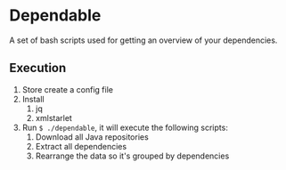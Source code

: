 # Dependable
A set of bash scripts used for getting an overview of your dependencies.


## Execution

1. Store create a config file
2. Install
    1. jq
    2. xmlstarlet
4. Run `$ ./dependable`, it will execute the following scripts:
    1. Download all Java repositories
    2. Extract all dependencies
    3. Rearrange the data so it's grouped by dependencies

